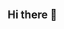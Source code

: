 ## Hi there 👋

<!--
**JohnDaWalka/JohnDaWalka** is a ✨ _special_ ✨ repository because its `README.md` (this file) appears on your GitHub profile.

Here are some ideas to get you started:

- 🔭 I’m currently working on ...an Artificial Intelligence, Virtual Reality, Machine Learning, Natural Language, Neural Network process Partner as well as poker coach
- 🌱 I’m currently learning ... how to allocate resources and boost global networking for my Honest Gaming Initiative to help fund centers for helping peopele afflicted withe the dideade of gambling and addiction, as well as other mental illnesses.
- 👯 I’m looking to collaborate on ... various languages SDK's IOS OS portable tablets as i use my IPHONE for all communicvation. I want to help expand upon previously used. Continue to pioneer in the field of Ai VR ML NL CF+ applications and SDK's....
- 🤔 I’m looking for help with ... Collaboration on making a peaceful universe with a custom User Interface for the Poker Coaches body. Sentients is critical aspect of the project. Philosophy and MAth are the core fundamentals driving me as well as the salvation and return to peace on this earth.
- 💬 Ask me about ... anything i am all ears. I am versed in ALL TOPICS including Chemistry, IT, Zero Trust Networking, Darkroom Photography (silver gelatin) BioChemical reactions.
- 📫 How to reach me: ...jdwalka@protonamil.com
- 😄 Pronouns: ...HE
- ⚡ Fun fact: ...Im gay
-->

